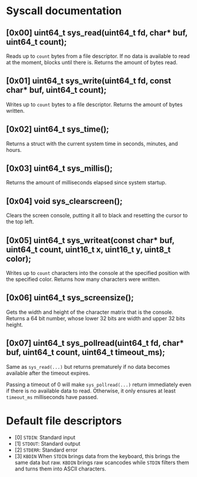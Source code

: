 # Syscall documentation

## [0x00] uint64_t sys_read(uint64_t fd, char* buf, uint64_t count);
Reads up to `count` bytes from a file descriptor. If no data is available to read at the moment, blocks until there is. Returns the amount of bytes read.

## [0x01] uint64_t sys_write(uint64_t fd, const char* buf, uint64_t count);
Writes up to `count` bytes to a file descriptor. Returns the amount of bytes written.

## [0x02] uint64_t sys_time();
Returns a struct with the current system time in seconds, minutes, and hours.

## [0x03] uint64_t sys_millis();
Returns the amount of milliseconds elapsed since system startup.

## [0x04] void sys_clearscreen();
Clears the screen console, putting it all to black and resetting the cursor to the top left.

## [0x05] uint64_t sys_writeat(const char* buf, uint64_t count, uint16_t x, uint16_t y, uint8_t color);
Writes up to `count` characters into the console at the specified position with the specified color. Returns how many characters were written.

## [0x06] uint64_t sys_screensize();
Gets the width and height of the character matrix that is the console. Returns a 64 bit number, whose lower 32 bits are width and upper 32 bits height.

## [0x07] uint64_t sys_pollread(uint64_t fd, char* buf, uint64_t count, uint64_t timeout_ms);
Same as `sys_read(...)` but returns prematurely if no data becomes available after the timeout expires.

Passing a timeout of 0 will make `sys_pollread(...)` return immediately even if there is no available data to read. Otherwise, it only ensures at least `timeout_ms` milliseconds have passed.

# Default file descriptors
- [0] `STDIN`: Standard input
- [1] `STDOUT`: Standard output
- [2] `STDERR`: Standard error
- [3] `KBDIN` When `STDIN` brings data from the keyboard, this brings the same data but raw. `KBDIN` brings raw scancodes while `STDIN` filters them and turns them into ASCII characters.
